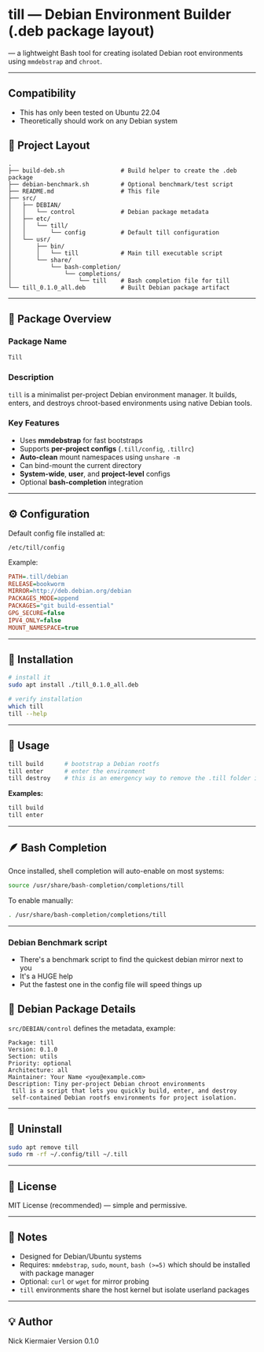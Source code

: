 # till — Debian Environment Builder (.deb package layout)

— a lightweight Bash tool for creating isolated Debian root environments using `mmdebstrap` and `chroot`.

---

## Compatibility
* This has only been tested on Ubuntu 22.04
* Theoretically should work on any Debian system

## 📁 Project Layout

```
.
├── build-deb.sh                # Build helper to create the .deb package
├── debian-benchmark.sh         # Optional benchmark/test script
├── README.md                   # This file
├── src/
│   ├── DEBIAN/
│   │   └── control             # Debian package metadata
│   ├── etc/
│   │   └── till/
│   │       └── config          # Default till configuration
│   └── usr/
│       ├── bin/
│       │   └── till            # Main till executable script
│       └── share/
│           └── bash-completion/
│               └── completions/
│                   └── till    # Bash completion file for till
└── till_0.1.0_all.deb          # Built Debian package artifact
```

---

## 🧩 Package Overview

### Package Name
`Till`

### Description
`till` is a minimalist per-project Debian environment manager. It builds, enters, and destroys chroot-based environments using native Debian tools.

### Key Features
- Uses **mmdebstrap** for fast bootstraps  
- Supports **per-project configs** (`.till/config`, `.tillrc`)  
- **Auto-clean** mount namespaces using `unshare -m`  
- Can bind-mount the current directory  
- **System-wide**, **user**, and **project-level** configs  
- Optional **bash-completion** integration

---

## ⚙️ Configuration

Default config file installed at:
```
/etc/till/config
```

Example:
```ini
PATH=.till/debian
RELEASE=bookworm
MIRROR=http://deb.debian.org/debian
PACKAGES_MODE=append
PACKAGES="git build-essential"
GPG_SECURE=false
IPV4_ONLY=false
MOUNT_NAMESPACE=true
```

---

## 🔧 Installation

```bash
# install it
sudo apt install ./till_0.1.0_all.deb

# verify installation
which till
till --help
```

---

## 🧰 Usage

```bash
till build      # bootstrap a Debian rootfs
till enter      # enter the environment
till destroy    # this is an emergency way to remove the .till folder if all else fails, should generally be able to remove it with rm -rf
```

**Examples:**
```bash
till build 
till enter 
```

---

## 🪶 Bash Completion

Once installed, shell completion will auto-enable on most systems:
```bash
source /usr/share/bash-completion/completions/till
```

To enable manually:
```bash
. /usr/share/bash-completion/completions/till
```

---
### Debian Benchmark script
* There's a benchmark script to find the quickest debian mirror next to you
* It's a HUGE help 
* Put the fastest one in the config file will speed things up


## 🧱 Debian Package Details

`src/DEBIAN/control` defines the metadata, example:

```
Package: till
Version: 0.1.0
Section: utils
Priority: optional
Architecture: all
Maintainer: Your Name <you@example.com>
Description: Tiny per-project Debian chroot environments
 till is a script that lets you quickly build, enter, and destroy
 self-contained Debian rootfs environments for project isolation.
```



---

## 🧹 Uninstall

```bash
sudo apt remove till
sudo rm -rf ~/.config/till ~/.till
```

---

## 📜 License

MIT License (recommended) — simple and permissive.

---

## 🧠 Notes

- Designed for Debian/Ubuntu systems  
- Requires: `mmdebstrap`, `sudo`, `mount`, `bash (>=5)`  which should be installed with package manager
- Optional: `curl` or `wget` for mirror probing  
- `till` environments share the host kernel but isolate userland packages  

---

## 💡 Author

Nick Kiermaier
Version 0.1.0
